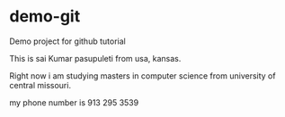 # demo-git
Demo project for github tutorial


This is sai Kumar pasupuleti from usa, kansas.


Right now i am studying masters in computer science from university of central missouri.



my phone number is 913 295 3539
